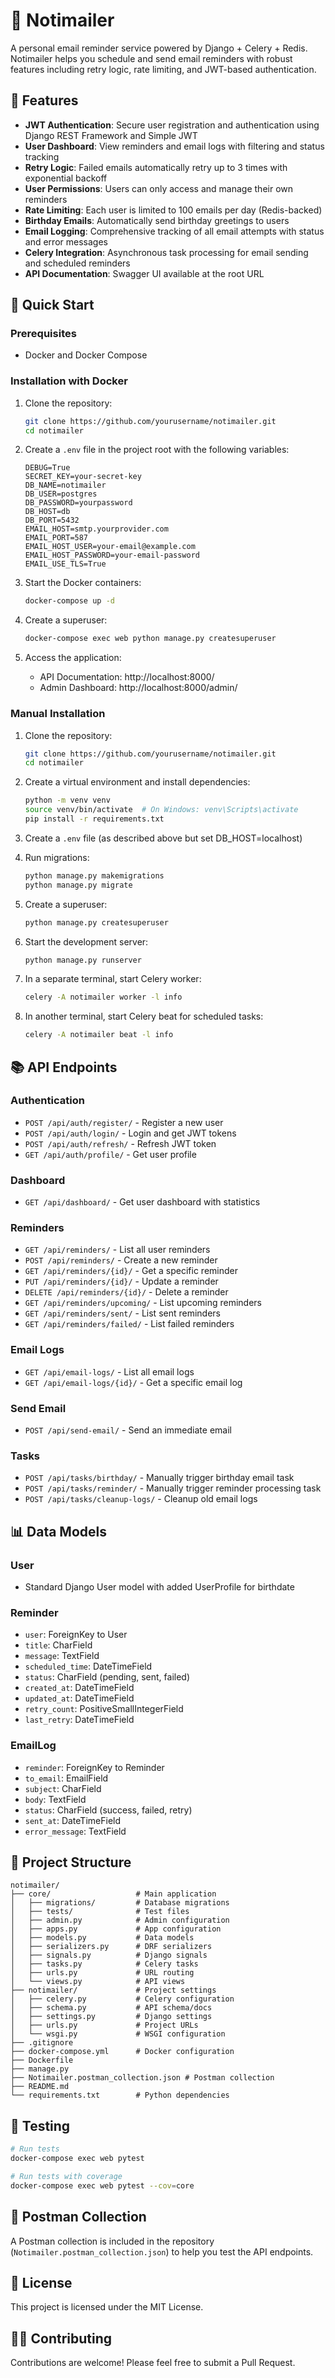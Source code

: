 # 📧 Notimailer

A personal email reminder service powered by Django + Celery + Redis. Notimailer helps you schedule and send email reminders with robust features including retry logic, rate limiting, and JWT-based authentication.

## 🎯 Features

- **JWT Authentication**: Secure user registration and authentication using Django REST Framework and Simple JWT
- **User Dashboard**: View reminders and email logs with filtering and status tracking
- **Retry Logic**: Failed emails automatically retry up to 3 times with exponential backoff
- **User Permissions**: Users can only access and manage their own reminders
- **Rate Limiting**: Each user is limited to 100 emails per day (Redis-backed)
- **Birthday Emails**: Automatically send birthday greetings to users
- **Email Logging**: Comprehensive tracking of all email attempts with status and error messages
- **Celery Integration**: Asynchronous task processing for email sending and scheduled reminders
- **API Documentation**: Swagger UI available at the root URL

## 🚀 Quick Start

### Prerequisites

- Docker and Docker Compose

### Installation with Docker

1. Clone the repository:
   ```bash
   git clone https://github.com/yourusername/notimailer.git
   cd notimailer
   ```

2. Create a `.env` file in the project root with the following variables:
   ```
   DEBUG=True
   SECRET_KEY=your-secret-key
   DB_NAME=notimailer
   DB_USER=postgres
   DB_PASSWORD=yourpassword
   DB_HOST=db
   DB_PORT=5432
   EMAIL_HOST=smtp.yourprovider.com
   EMAIL_PORT=587
   EMAIL_HOST_USER=your-email@example.com
   EMAIL_HOST_PASSWORD=your-email-password
   EMAIL_USE_TLS=True
   ```

3. Start the Docker containers:
   ```bash
   docker-compose up -d
   ```

4. Create a superuser:
   ```bash
   docker-compose exec web python manage.py createsuperuser
   ```

5. Access the application:
   - API Documentation: http://localhost:8000/
   - Admin Dashboard: http://localhost:8000/admin/

### Manual Installation

1. Clone the repository:
   ```bash
   git clone https://github.com/yourusername/notimailer.git
   cd notimailer
   ```

2. Create a virtual environment and install dependencies:
   ```bash
   python -m venv venv
   source venv/bin/activate  # On Windows: venv\Scripts\activate
   pip install -r requirements.txt
   ```

3. Create a `.env` file (as described above but set DB_HOST=localhost)

4. Run migrations:
   ```bash
   python manage.py makemigrations
   python manage.py migrate
   ```

5. Create a superuser:
   ```bash
   python manage.py createsuperuser
   ```

6. Start the development server:
   ```bash
   python manage.py runserver
   ```

7. In a separate terminal, start Celery worker:
   ```bash
   celery -A notimailer worker -l info
   ```

8. In another terminal, start Celery beat for scheduled tasks:
   ```bash
   celery -A notimailer beat -l info
   ```

## 📚 API Endpoints

### Authentication
- `POST /api/auth/register/` - Register a new user
- `POST /api/auth/login/` - Login and get JWT tokens
- `POST /api/auth/refresh/` - Refresh JWT token
- `GET /api/auth/profile/` - Get user profile

### Dashboard
- `GET /api/dashboard/` - Get user dashboard with statistics

### Reminders
- `GET /api/reminders/` - List all user reminders
- `POST /api/reminders/` - Create a new reminder
- `GET /api/reminders/{id}/` - Get a specific reminder
- `PUT /api/reminders/{id}/` - Update a reminder
- `DELETE /api/reminders/{id}/` - Delete a reminder
- `GET /api/reminders/upcoming/` - List upcoming reminders
- `GET /api/reminders/sent/` - List sent reminders
- `GET /api/reminders/failed/` - List failed reminders

### Email Logs
- `GET /api/email-logs/` - List all email logs
- `GET /api/email-logs/{id}/` - Get a specific email log

### Send Email
- `POST /api/send-email/` - Send an immediate email

### Tasks
- `POST /api/tasks/birthday/` - Manually trigger birthday email task
- `POST /api/tasks/reminder/` - Manually trigger reminder processing task
- `POST /api/tasks/cleanup-logs/` - Cleanup old email logs

## 📊 Data Models

### User
- Standard Django User model with added UserProfile for birthdate

### Reminder
- `user`: ForeignKey to User
- `title`: CharField
- `message`: TextField
- `scheduled_time`: DateTimeField
- `status`: CharField (pending, sent, failed)
- `created_at`: DateTimeField
- `updated_at`: DateTimeField
- `retry_count`: PositiveSmallIntegerField
- `last_retry`: DateTimeField

### EmailLog
- `reminder`: ForeignKey to Reminder
- `to_email`: EmailField
- `subject`: CharField
- `body`: TextField
- `status`: CharField (success, failed, retry)
- `sent_at`: DateTimeField
- `error_message`: TextField

## 🔧 Project Structure

```
notimailer/
├── core/                   # Main application
│   ├── migrations/         # Database migrations
│   ├── tests/              # Test files
│   ├── admin.py            # Admin configuration
│   ├── apps.py             # App configuration
│   ├── models.py           # Data models
│   ├── serializers.py      # DRF serializers
│   ├── signals.py          # Django signals
│   ├── tasks.py            # Celery tasks
│   ├── urls.py             # URL routing
│   └── views.py            # API views
├── notimailer/             # Project settings
│   ├── celery.py           # Celery configuration
│   ├── schema.py           # API schema/docs
│   ├── settings.py         # Django settings
│   ├── urls.py             # Project URLs
│   └── wsgi.py             # WSGI configuration
├── .gitignore
├── docker-compose.yml      # Docker configuration
├── Dockerfile
├── manage.py
├── Notimailer.postman_collection.json # Postman collection
├── README.md
└── requirements.txt        # Python dependencies
```

## 🧪 Testing

```bash
# Run tests
docker-compose exec web pytest

# Run tests with coverage
docker-compose exec web pytest --cov=core
```

## 📝 Postman Collection

A Postman collection is included in the repository (`Notimailer.postman_collection.json`) to help you test the API endpoints.

## 📜 License

This project is licensed under the MIT License.

## 👨‍💻 Contributing

Contributions are welcome! Please feel free to submit a Pull Request.